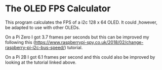 # The OLED FPS Calculator

This program calculates the FPS of a i2c 128 x 64 OLED. It could ,however, be adapted to use with other OLEDs. 

On a Pi Zero I got 3.7 frames per seconds but this can be improved my following this (https://www.raspberrypi-spy.co.uk/2018/02/change-raspberry-pi-i2c-bus-speed/) tutorial.

On a Pi 2B I got 6.1 frames per second and this could also be improved by looking at the tutorial linked above.
